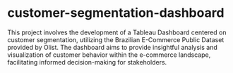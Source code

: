 # customer-segmentation-dashboard
This project involves the development of a Tableau Dashboard centered on customer segmentation, utilizing the Brazilian E-Commerce Public Dataset provided by Olist. The dashboard aims to provide insightful analysis and visualization of customer behavior within the e-commerce landscape, facilitating informed decision-making for stakeholders.
